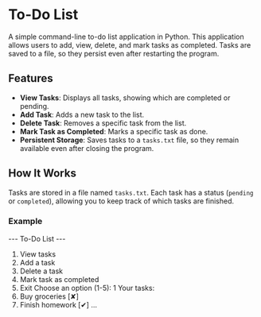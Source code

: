 # To-Do List

A simple command-line to-do list application in Python. This application allows users to add, view, delete, and mark tasks as completed. Tasks are saved to a file, so they persist even after restarting the program.

## Features

- **View Tasks**: Displays all tasks, showing which are completed or pending.
- **Add Task**: Adds a new task to the list.
- **Delete Task**: Removes a specific task from the list.
- **Mark Task as Completed**: Marks a specific task as done.
- **Persistent Storage**: Saves tasks to a `tasks.txt` file, so they remain available even after closing the program.

## How It Works

Tasks are stored in a file named `tasks.txt`. Each task has a status (`pending` or `completed`), allowing you to keep track of which tasks are finished.

### Example

--- To-Do List ---

1. View tasks
2. Add a task
3. Delete a task
4. Mark task as completed
5. Exit Choose an option (1-5): 1 Your tasks:
6. Buy groceries [✘]
7. Finish homework [✔] ...
